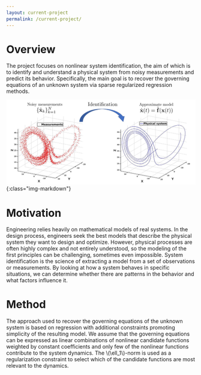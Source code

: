 ```yaml
---
layout: current-project
permalink: /current-project/
---
```


# Overview
The project focuses on nonlinear system identification, the aim of which is to identify and understand a physical system from noisy measurements and predict its behavior. Specifically, the main goal is to recover the governing equations of an unknown system via sparse regularized regression methods. 

![Current research](/assets/images/SID_Dynamics.jpg){:class="img-markdown"}

# Motivation
Engineering relies heavily on mathematical models of real systems. In the design process, engineers seek the best models that describe the physical system they want to design and optimize. However, physical processes are often highly complex and not entirely understood, so the modeling of the first principles can be challenging, sometimes even impossible. System identification is the science of extracting a model from a set of observations or measurements. By looking at how a system behaves in specific situations, we can determine whether there are patterns in the behavior and what factors influence it.

# Method
The approach used to recover the governing equations of the unknown system is based on regression with additional constraints promoting simplicity of the resulting model. We assume that the governing equations can be expressed as linear combinations of nonlinear candidate functions weighted by constant coefficients and only few of the nonlinear functions contribute to the system dynamics. The \\(\ell_1\\)-norm is used as a regularization constraint to select which of the candidate functions are most relevant to the dynamics.




